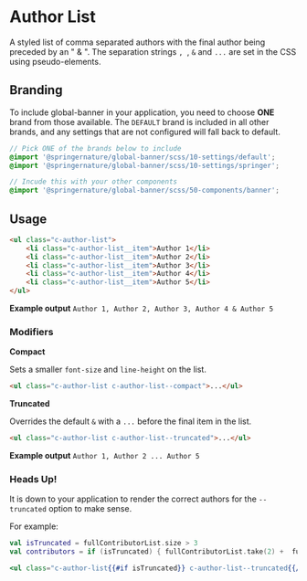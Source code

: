 # Author List

A styled list of comma separated authors with the final author being preceded by an " & ".
The separation strings `, `, ` & ` and ` ... ` are set in the CSS using pseudo-elements.

## Branding

To include global-banner in your application, you need to choose **ONE** brand from those available. The `DEFAULT` brand is included in all other brands, and any settings that are not configured will fall back to default.

```scss
// Pick ONE of the brands below to include
@import '@springernature/global-banner/scss/10-settings/default';
@import '@springernature/global-banner/scss/10-settings/springer';

// Incude this with your other components
@import '@springernature/global-banner/scss/50-components/banner';
```

## Usage

```html
<ul class="c-author-list">
    <li class="c-author-list__item">Author 1</li>
    <li class="c-author-list__item">Author 2</li>
    <li class="c-author-list__item">Author 3</li>
    <li class="c-author-list__item">Author 4</li>
    <li class="c-author-list__item">Author 5</li>
</ul>
```

**Example output**
`Author 1, Author 2, Author 3, Author 4 & Author 5`

### Modifiers

**Compact**

Sets a smaller `font-size` and `line-height` on the list.

```html
<ul class="c-author-list c-author-list--compact">...</ul>
```

**Truncated**

Overrides the default ` & ` with a `...` before the final item in the list.

```html
<ul class="c-author-list c-author-list--truncated">...</ul>
```

**Example output**
`Author 1, Author 2 ... Author 5`

### Heads Up!

It is down to your application to render the correct authors for the `--truncated` option to make sense.

For example:

```kotlin
val isTruncated = fullContributorList.size > 3
val contributors = if (isTruncated) { fullContributorList.take(2) +  fullContributorList.last() } else fullContributorList
```

```handlebars
<ul class="c-author-list{{#if isTruncated}} c-author-list--truncated{{/if}}>...</ul> 
```

